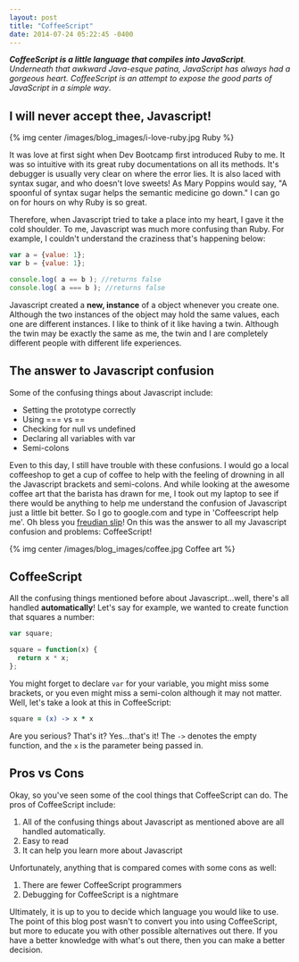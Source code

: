 ```yaml
---
layout: post
title: "CoffeeScript"
date: 2014-07-24 05:22:45 -0400
---
```


***CoffeeScript is a little language that compiles into JavaScript**. Underneath that awkward Java-esque patina, JavaScript has always had a gorgeous heart. CoffeeScript is an attempt to expose the good parts of JavaScript in a simple way*.

<!--more-->

## I will never accept thee, Javascript!

{% img center /images/blog_images/i-love-ruby.jpg Ruby %}

It was love at first sight when Dev Bootcamp first introduced Ruby to me. It was so intuitive with its great ruby documentations on all its methods. It's debugger is usually very clear on where the error lies. It is also laced with syntax sugar, and who doesn't love sweets! As Mary Poppins would say, "A spoonful of syntax sugar helps the semantic medicine go down." I can go on for hours on why Ruby is so great.

Therefore, when Javascript tried to take a place into my heart, I gave it the cold shoulder. To me, Javascript was much more confusing than Ruby. For example, I couldn't understand the craziness that's happening below:

``` javascript confusion
var a = {value: 1};
var b = {value: 1};

console.log( a == b ); //returns false
console.log( a === b ); //returns false
```

Javascript created a **new, instance** of a object whenever you create one. Although the two instances of the object may hold the same values, each one are different instances. I like to think of it like having a twin. Although the twin may be exactly the same as me, the twin and I are completely different people with different life experiences.

## The answer to Javascript confusion

Some of the confusing things about Javascript include:

  * Setting the prototype correctly
  * Using === vs ==
  * Checking for null vs undefined
  * Declaring all variables with var
  * Semi-colons

Even to this day, I still have trouble with these confusions. I would go a local coffeeshop to get a cup of coffee to help with the feeling of drowning in all the Javascript brackets and semi-colons. And while looking at the awesome coffee art that the barista has drawn for me, I took out my laptop to see if there would be anything to help me understand the confusion of Javascript just a little bit better. So I go to google.com and type in 'Coffeescript help me'. Oh bless you [freudian slip](http://en.wikipedia.org/wiki/Freudian_slip)! On this was the answer to all my Javascript confusion and problems: CoffeeScript!

{% img center /images/blog_images/coffee.jpg Coffee art %}

## CoffeeScript

All the confusing things mentioned before about Javascript...well, there's all handled **automatically**! Let's say for example, we wanted to create function that squares a number:

``` javascript square
var square;

square = function(x) {
  return x * x;
};
```

You might forget to declare ```var``` for your variable, you might miss some brackets, or you even might miss a semi-colon although it may not matter. Well, let's take a look at this in CoffeeScript:

``` coffeescript square
square = (x) -> x * x
```

Are you serious? That's it? Yes...that's it! The ```->``` denotes the empty function, and the ```x``` is the parameter being passed in.

## Pros vs Cons

Okay, so you've seen some of the cool things that CoffeeScript can do. The pros of CoffeeScript include:

  1. All of the confusing things about Javascript as mentioned above are all handled automatically.
  2. Easy to read
  3. It can help you learn more about Javascript

Unfortunately, anything that is compared comes with some cons as well:

  1. There are fewer CoffeeScript programmers
  2. Debugging for CoffeeScript is a nightmare

Ultimately, it is up to you to decide which language you would like to use. The point of this blog post wasn't to convert you into using CoffeeScript, but more to educate you with other possible alternatives out there. If you have a better knowledge with what's out there, then you can make a better decision.